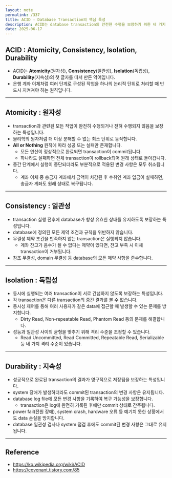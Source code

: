 ```yaml
---
layout: note
permalink: /337
title: ACID - Database Transaction의 핵심 특성
description: ACID는 database transaction의 안전한 수행을 보장하기 위한 네 가지 핵심 특성입니다.
date: 2025-06-17
---
```



## ACID : Atomicity, Consistency, Isolation, Durability

- ACID는 **Atomicity**(원자성), **Consistency**(일관성), **Isolation**(독립성), **Durability**(지속성)의 첫 글자를 따서 만든 약어입니다.
- 은행 계좌 이체처럼 여러 단계로 구성된 작업을 하나의 논리적 단위로 처리할 때 반드시 지켜져야 하는 원칙입니다.


---


## Atomicity : 원자성

- transaction과 관련된 모든 작업이 완전히 수행되거나 전혀 수행되지 않음을 보장하는 특성입니다.
- 물리학의 원자처럼 더 이상 분해할 수 없는 최소 단위로 동작합니다.
- **All or Nothing** 원칙에 따라 성공 또는 실패만 존재합니다.
    - 모든 연산이 정상적으로 완료되면 transaction이 commit됩니다.
    - 하나라도 실패하면 전체 transaction이 rollback되어 원래 상태로 돌아갑니다.
- 중간 단계에서 실행이 중단되더라도 부분적으로 적용된 변경 사항은 모두 취소됩니다.
    - 계좌 이체 중 송금자 계좌에서 금액이 차감된 후 수취인 계좌 입금이 실패하면, 송금자 계좌도 원래 상태로 복구됩니다.


---


## Consistency : 일관성

- transaction 실행 전후에 database가 항상 유효한 상태를 유지하도록 보장하는 특성입니다.
- database에 정의된 모든 제약 조건과 규칙을 위반하지 않습니다.
- 무결성 제약 조건을 만족하지 않는 transaction은 실행되지 않습니다.
    - 계좌 잔고가 음수가 될 수 없다는 제약이 있다면, 잔고 부족 시 이체 transaction이 거부됩니다.
- 참조 무결성, domain 무결성 등 database의 모든 제약 사항을 준수합니다.


---


## Isolation : 독립성

- 동시에 실행되는 여러 transaction이 서로 간섭하지 않도록 보장하는 특성입니다.
- 각 transaction은 다른 transaction의 중간 결과를 볼 수 없습니다.
- 동시성 제어를 통해 여러 사용자가 같은 data에 접근할 때 발생할 수 있는 문제를 방지합니다.
    - Dirty Read, Non-repeatable Read, Phantom Read 등의 문제를 해결합니다.
- 성능과 일관성 사이의 균형을 맞추기 위해 격리 수준을 조정할 수 있습니다.
    - Read Uncommitted, Read Committed, Repeatable Read, Serializable 등 네 가지 격리 수준이 있습니다.


---


## Durability : 지속성

- 성공적으로 완료된 transaction의 결과가 영구적으로 저장됨을 보장하는 특성입니다.
- system 장애가 발생하더라도 commit된 transaction의 변경 사항은 유지됩니다.
- database log file에 모든 변경 사항을 기록하여 복구 가능성을 보장합니다.
    - transaction은 log에 완전히 기록된 후에만 commit 상태로 간주됩니다.
- power fail(전원 장애), system crash, hardware 오류 등 예기치 못한 상황에서도 data 손실을 방지합니다.
- database 일관성 검사나 system 점검 후에도 commit된 변경 사항은 그대로 유지됩니다.


---


## Reference

- <https://ko.wikipedia.org/wiki/ACID>
- <https://covenant.tistory.com/85>